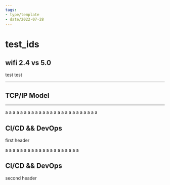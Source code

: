 ```yaml
---
tags:
- type/template
- date/2022-07-28
---
```


# test_ids
## wifi 2.4 vs 5.0
test test


---

## TCP/IP Model
---
a
a
a
a
a
a
a
a
a
a
a
a
a
a
a
a
a
a
a
a
a
a
a
a
a

## CI/CD && DevOps
first header

a
a
a
a
a
a
a
a
a
a
a
a
a
a
a
a
a
a
a
a

## CI/CD && DevOps
second header